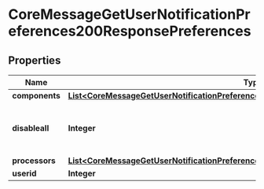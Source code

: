 

# CoreMessageGetUserNotificationPreferences200ResponsePreferences


## Properties

| Name | Type | Description | Notes |
|------------ | ------------- | ------------- | -------------|
|**components** | [**List&lt;CoreMessageGetUserNotificationPreferences200ResponsePreferencesComponentsInner&gt;**](CoreMessageGetUserNotificationPreferences200ResponsePreferencesComponentsInner.md) |  |  |
|**disableall** | **Integer** | Whether all the preferences are disabled |  |
|**processors** | [**List&lt;CoreMessageGetUserNotificationPreferences200ResponsePreferencesProcessorsInner&gt;**](CoreMessageGetUserNotificationPreferences200ResponsePreferencesProcessorsInner.md) |  |  |
|**userid** | **Integer** | User id |  |



